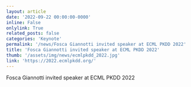 ```yaml
---
layout: article
date: '2022-09-22 00:00:00-0000'
inline: False
onlylink: True
related_posts: false
categories: 'Keynote'
permalink: '/news/Fosca Giannotti invited speaker at ECML PKDD 2022'
title: 'Fosca Giannotti invited speaker at ECML PKDD 2022'
thumb: '/assets/img/news/ecmlpkdd_2022.jpg'
link: 'https://2022.ecmlpkdd.org/'
---
```

Fosca Giannotti invited speaker at ECML PKDD 2022
